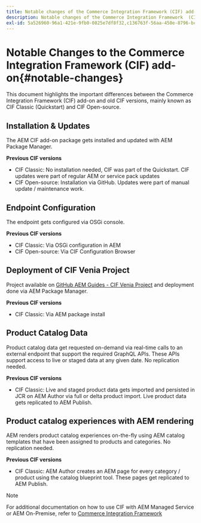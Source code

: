 ```yaml
---
title: Notable changes of the Commerce Integration Framework (CIF) add-on
description: Notable changes of the Commerce Integration Framework  (CIF) add-on compared to old CIF versions.
exl-id: 5a526960-96a1-421e-9fb0-0825e7df8f32,c136763f-56aa-450e-8796-bc84bf6c205d
---
```

# Notable Changes to the Commerce Integration Framework (CIF) add-on{#notable-changes}

This document highlights the important differences between the Commerce Integration Framework (CIF) add-on and old CIF versions, mainly known as CIF Classic (Quickstart) and CIF Open-source.

## Installation & Updates

The AEM CIF add-on package gets installed and updated with AEM Package Manager.

**Previous CIF versions**

* CIF Classic: No installation needed, CIF was part of the Quickstart. CIF updates were part of regular AEM or service pack updates
* CIF Open-source: Installation via GitHub. Updates were part of manual update / maintenance work.

## Endpoint Configuration

The endpoint gets configured via OSGi console.

**Previous CIF versions**

* CIF Classic: Via OSGi configuration in AEM
* CIF Open-source: Via CIF Configuration Browser

## Deployment of CIF Venia Project

Project available on [GitHub AEM Guides - CIF Venia Project](https://github.com/adobe/aem-cif-guides-venia) and deployment done via AEM Package Manager.

**Previous CIF versions**

* CIF Classic: Via AEM package install

## Product Catalog Data

Product catalog data get requested on-demand via real-time calls to an external endpoint that support the required GraphQL APIs. These APIs support access to live or staged data at any given date. No replication needed.

**Previous CIF versions**

* CIF Classic: Live and staged product data gets imported and persisted in JCR on AEM Author via full or delta product import. Live product data gets replicated to AEM Publish.

## Product catalog experiences with AEM rendering

AEM renders product catalog experiences on-the-fly using AEM catalog templates that have been assigned to products and categories. No replication needed.

**Previous CIF versions**

* CIF Classic: AEM Author creates an AEM page for every category / product using the catalog blueprint tool. These pages get replicated to AEM Publish.

>[!NOTE]
>
>For additional documentation on how to use CIF with AEM Managed Service or AEM On-Premise, refer to [Commerce Integration Framework](https://www.adobe.io/apis/experiencecloud/commerce-integration-framework/getting-started.html)
